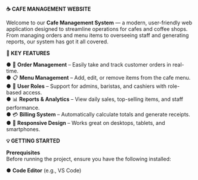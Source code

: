 **☕ CAFE MANAGEMENT WEBSITE**

Welcome to our **Cafe Management System** — a modern, user-friendly web application designed to streamline operations for cafes and coffee shops. From managing orders and menu items to overseeing staff and generating reports, our system has got it all covered.

**🚀 KEY FEATURES**

● 🧾 **Order Management** – Easily take and track customer orders in real-time.  
● 📋 **Menu Management** – Add, edit, or remove items from the cafe menu.  
● 👥 **User Roles** – Support for admins, baristas, and cashiers with role-based access.  
● 📊 **Reports & Analytics** – View daily sales, top-selling items, and staff performance.  
● 💳 **Billing System** – Automatically calculate totals and generate receipts.  
● 📱  **Responsive Design** – Works great on desktops, tablets, and smartphones.

**💡 GETTING STARTED**

**Prerequisites**  
Before running the project, ensure you have the following installed:

● **Code Editor** (e.g., VS Code)
